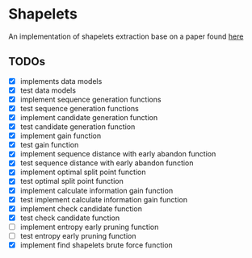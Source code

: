 # Shapelets
An implementation of shapelets extraction base on a paper found [here](http://alumni.cs.ucr.edu/~lexiangy/Shapelet/kdd2009shapelet.pdf)

## TODOs
- [x] implements data models
- [x] test data models
- [x] implement sequence generation functions
- [x] test sequence generation functions
- [x] implement candidate generation function
- [x] test candidate generation function
- [x] implement gain function
- [x] test gain function
- [x] implement sequence distance with early abandon function
- [x] test sequence distance with early abandon function
- [x] implement optimal split point function
- [x] test optimal split point function
- [x] implement calculate information gain function
- [x] test implement calculate information gain function
- [x] implement check candidate function
- [x] test check candidate function
- [ ] implement entropy early pruning function
- [ ] test entropy early pruning function
- [x] implement find shapelets brute force function